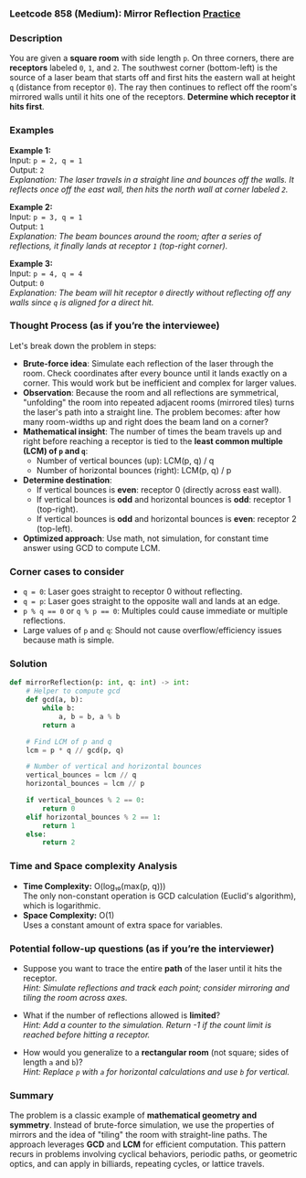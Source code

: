 ### Leetcode 858 (Medium): Mirror Reflection [Practice](https://leetcode.com/problems/mirror-reflection)

### Description  
You are given a **square room** with side length `p`. On three corners, there are **receptors** labeled `0`, `1`, and `2`. The southwest corner (bottom-left) is the source of a laser beam that starts off and first hits the eastern wall at height `q` (distance from receptor `0`). The ray then continues to reflect off the room's mirrored walls until it hits one of the receptors. **Determine which receptor it hits first**.

### Examples  

**Example 1:**  
Input: `p = 2, q = 1`  
Output: `2`  
*Explanation: The laser travels in a straight line and bounces off the walls. It reflects once off the east wall, then hits the north wall at corner labeled `2`.*

**Example 2:**  
Input: `p = 3, q = 1`  
Output: `1`  
*Explanation: The beam bounces around the room; after a series of reflections, it finally lands at receptor `1` (top-right corner).*

**Example 3:**  
Input: `p = 4, q = 4`  
Output: `0`  
*Explanation: The beam will hit receptor `0` directly without reflecting off any walls since `q` is aligned for a direct hit.*

### Thought Process (as if you’re the interviewee)  
Let's break down the problem in steps:
- **Brute-force idea**: Simulate each reflection of the laser through the room. Check coordinates after every bounce until it lands exactly on a corner. This would work but be inefficient and complex for larger values.
- **Observation**: Because the room and all reflections are symmetrical, "unfolding" the room into repeated adjacent rooms (mirrored tiles) turns the laser's path into a straight line. The problem becomes: after how many room-widths up and right does the beam land on a corner?
- **Mathematical insight**: The number of times the beam travels up and right before reaching a receptor is tied to the **least common multiple (LCM) of `p` and `q`**:
    - Number of vertical bounces (up): LCM(p, q) / q
    - Number of horizontal bounces (right): LCM(p, q) / p
- **Determine destination**:
    - If vertical bounces is **even**: receptor 0 (directly across east wall).
    - If vertical bounces is **odd** and horizontal bounces is **odd**: receptor 1 (top-right).
    - If vertical bounces is **odd** and horizontal bounces is **even**: receptor 2 (top-left).
- **Optimized approach**: Use math, not simulation, for constant time answer using GCD to compute LCM.

### Corner cases to consider  
- `q = 0`: Laser goes straight to receptor 0 without reflecting.
- `q = p`: Laser goes straight to the opposite wall and lands at an edge.
- `p % q == 0` or `q % p == 0`: Multiples could cause immediate or multiple reflections.
- Large values of `p` and `q`: Should not cause overflow/efficiency issues because math is simple.

### Solution

```python
def mirrorReflection(p: int, q: int) -> int:
    # Helper to compute gcd
    def gcd(a, b):
        while b:
            a, b = b, a % b
        return a

    # Find LCM of p and q
    lcm = p * q // gcd(p, q)

    # Number of vertical and horizontal bounces
    vertical_bounces = lcm // q
    horizontal_bounces = lcm // p

    if vertical_bounces % 2 == 0:
        return 0
    elif horizontal_bounces % 2 == 1:
        return 1
    else:
        return 2
```

### Time and Space complexity Analysis  

- **Time Complexity:** O(log₁₀(max(p, q)))  
  The only non-constant operation is GCD calculation (Euclid's algorithm), which is logarithmic.
- **Space Complexity:** O(1)  
  Uses a constant amount of extra space for variables.

### Potential follow-up questions (as if you’re the interviewer)  

- Suppose you want to trace the entire **path** of the laser until it hits the receptor.  
  *Hint: Simulate reflections and track each point; consider mirroring and tiling the room across axes.*

- What if the number of reflections allowed is **limited**?  
  *Hint: Add a counter to the simulation. Return -1 if the count limit is reached before hitting a receptor.*

- How would you generalize to a **rectangular room** (not square; sides of length `a` and `b`)?  
  *Hint: Replace `p` with `a` for horizontal calculations and use `b` for vertical.*

### Summary
The problem is a classic example of **mathematical geometry and symmetry**. Instead of brute-force simulation, we use the properties of mirrors and the idea of "tiling" the room with straight-line paths. The approach leverages **GCD** and **LCM** for efficient computation. This pattern recurs in problems involving cyclical behaviors, periodic paths, or geometric optics, and can apply in billiards, repeating cycles, or lattice travels.